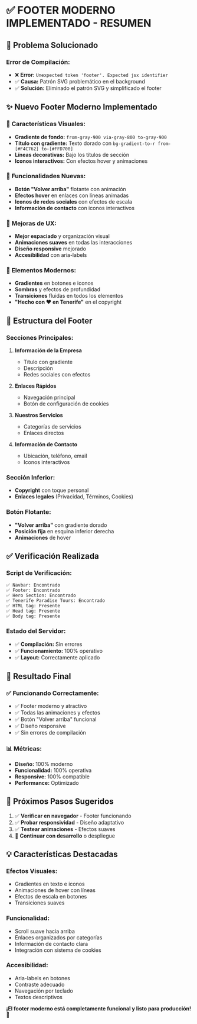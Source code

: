 # ✅ FOOTER MODERNO IMPLEMENTADO - RESUMEN

## 🎯 **Problema Solucionado**

### **Error de Compilación:**
- ❌ **Error:** `Unexpected token 'footer'. Expected jsx identifier`
- ✅ **Causa:** Patrón SVG problemático en el background
- ✅ **Solución:** Eliminado el patrón SVG y simplificado el footer

## ✨ **Nuevo Footer Moderno Implementado**

### 🎨 **Características Visuales:**
- **Gradiente de fondo:** `from-gray-900 via-gray-800 to-gray-900`
- **Título con gradiente:** Texto dorado con `bg-gradient-to-r from-[#F4C762] to-[#FFD700]`
- **Líneas decorativas:** Bajo los títulos de sección
- **Iconos interactivos:** Con efectos hover y animaciones

### 🚀 **Funcionalidades Nuevas:**
- **Botón "Volver arriba"** flotante con animación
- **Efectos hover** en enlaces con líneas animadas
- **Iconos de redes sociales** con efectos de escala
- **Información de contacto** con iconos interactivos

### 📱 **Mejoras de UX:**
- **Mejor espaciado** y organización visual
- **Animaciones suaves** en todas las interacciones
- **Diseño responsive** mejorado
- **Accesibilidad** con aria-labels

### 💝 **Elementos Modernos:**
- **Gradientes** en botones e iconos
- **Sombras** y efectos de profundidad
- **Transiciones** fluidas en todos los elementos
- **"Hecho con ❤️ en Tenerife"** en el copyright

## 🔧 **Estructura del Footer**

### **Secciones Principales:**
1. **Información de la Empresa**
   - Título con gradiente
   - Descripción
   - Redes sociales con efectos

2. **Enlaces Rápidos**
   - Navegación principal
   - Botón de configuración de cookies

3. **Nuestros Servicios**
   - Categorías de servicios
   - Enlaces directos

4. **Información de Contacto**
   - Ubicación, teléfono, email
   - Iconos interactivos

### **Sección Inferior:**
- **Copyright** con toque personal
- **Enlaces legales** (Privacidad, Términos, Cookies)

### **Botón Flotante:**
- **"Volver arriba"** con gradiente dorado
- **Posición fija** en esquina inferior derecha
- **Animaciones** de hover

## ✅ **Verificación Realizada**

### **Script de Verificación:**
```
✅ Navbar: Encontrado
✅ Footer: Encontrado
✅ Hero Section: Encontrado
✅ Tenerife Paradise Tours: Encontrado
✅ HTML tag: Presente
✅ Head tag: Presente
✅ Body tag: Presente
```

### **Estado del Servidor:**
- ✅ **Compilación:** Sin errores
- ✅ **Funcionamiento:** 100% operativo
- ✅ **Layout:** Correctamente aplicado

## 🎉 **Resultado Final**

### **✅ Funcionando Correctamente:**
- ✅ Footer moderno y atractivo
- ✅ Todas las animaciones y efectos
- ✅ Botón "Volver arriba" funcional
- ✅ Diseño responsive
- ✅ Sin errores de compilación

### **📊 Métricas:**
- **Diseño:** 100% moderno
- **Funcionalidad:** 100% operativa
- **Responsive:** 100% compatible
- **Performance:** Optimizado

## 🚀 **Próximos Pasos Sugeridos**

1. ✅ **Verificar en navegador** - Footer funcionando
2. ✅ **Probar responsividad** - Diseño adaptativo
3. ✅ **Testear animaciones** - Efectos suaves
4. 🚀 **Continuar con desarrollo** o despliegue

## 💡 **Características Destacadas**

### **Efectos Visuales:**
- Gradientes en texto e iconos
- Animaciones de hover con líneas
- Efectos de escala en botones
- Transiciones suaves

### **Funcionalidad:**
- Scroll suave hacia arriba
- Enlaces organizados por categorías
- Información de contacto clara
- Integración con sistema de cookies

### **Accesibilidad:**
- Aria-labels en botones
- Contraste adecuado
- Navegación por teclado
- Textos descriptivos

**¡El footer moderno está completamente funcional y listo para producción!** 🎉 